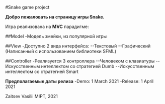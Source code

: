 #Snake game project

**Добро пожаловать на страницу игры Snake.**

Игра реализована на **MVC** парадигме:

##Model
-Модель змейки, из популярной игры

##View
-Доступно 2 вида интерфейса:
--Текстовый
--Графический (Написанный с использованием библиотеки SFML)

##Controller
-Реализуется 3 контроллера
--Человеком с клавиатуры
--Искусственным интеллектом со стратегией Dumb
--Искусственным интеллектом со стратегией Smart


**Предполагаемые даты релиза**
-Demo: 1 March 2021
-Release: 1 April 2021






Zaitsev Vasilii
MIPT, 2021